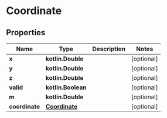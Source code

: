 
# Coordinate

## Properties
Name | Type | Description | Notes
------------ | ------------- | ------------- | -------------
**x** | **kotlin.Double** |  |  [optional]
**y** | **kotlin.Double** |  |  [optional]
**z** | **kotlin.Double** |  |  [optional]
**valid** | **kotlin.Boolean** |  |  [optional]
**m** | **kotlin.Double** |  |  [optional]
**coordinate** | [**Coordinate**](Coordinate.md) |  |  [optional]



